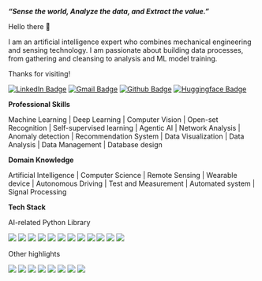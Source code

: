 ___“Sense the world, Analyze the data, and Extract the value.”___

Hello there 👋

I am an artificial intelligence expert who combines mechanical engineering and sensing technology. I am passionate about building data processes, from gathering and cleansing to analysis and ML model training.

Thanks for visiting!

[![LinkedIn Badge](https://img.shields.io/badge/-LinkedIn-0077B5?style=for-the-badge&logo=linkedin&logoColor=white&link=https://www.linkedin.com/in/hyeongkyun-kaden-kim/)](https://www.linkedin.com/in/hyeongkyun-kaden-kim/)
[![Gmail Badge](https://img.shields.io/badge/-GMAIL-D14836?style=for-the-badge&logo=gmail&logoColor=white&link=mailto:kreative24hk@gmail.com)](mailto:kreative24hk@gmail.com)
[![Github Badge](https://img.shields.io/badge/-GitHub-100000?style=for-the-badge&logo=github&logoColor=white&link=https://github.com/hk-kaden-kim)](https://github.com/hk-kaden-kim)
[![Huggingface Badge](https://img.shields.io/badge/-HuggingFace-FDEE21?style=for-the-badge&logo=HuggingFace&logoColor=black&link=https://huggingface.co/hk-kaden-kim)](https://huggingface.co/hk-kaden-kim)

__Professional Skills__

Machine Learning | Deep Learning | Computer Vision | Open-set Recognition | Self-supervised learning | Agentic AI | Network Analysis | Anomaly detection | Recommendation System | Data Visualization | Data Analysis | Data Management | Database design

__Domain Knowledge__

Artificial Intelligence | Computer Science | Remote Sensing | Wearable device | Autonomous Driving | Test and Measurement | Automated system | Signal Processing

__Tech Stack__

AI-related Python Library
<p>
  <a href="#"><img src="https://img.shields.io/badge/PyTorch-Expert-_.svg?logo=pytorch"></a>
  <a href="#"><img src="https://img.shields.io/badge/TensorFlow-Expert-_.svg?logo=tensorflow"></a>
  <a href="#"><img src="https://img.shields.io/badge/ScikitLearn-Expert-_.svg?logo=scikit-learn"></a>
  <a href="#"><img src="https://img.shields.io/badge/Numpy-Expert-_.svg?logo=numpy"></a>
  <a href="#"><img src="https://img.shields.io/badge/Scipy-Expert-_.svg?logo=scipy"></a>
  <a href="#"><img src="https://img.shields.io/badge/Pandas-Expert-_.svg?logo=pandas"></a>
  <a href="#"><img src="https://img.shields.io/badge/NetworkX-Proficient-purple.svg"></a>
  <a href="#"><img src="https://img.shields.io/badge/LangChain-Proficient-purple.svg?logo=langchain"></a>
  <a href="#"><img src="https://img.shields.io/badge/Cartopy-Proficient-orange.svg?logo=cartopy"></a>
  <a href="#"><img src="https://img.shields.io/badge/spaCy-Competent-orange.svg?logo=spacy"></a>
  <a href="#"><img src="https://img.shields.io/badge/GDAL-Competent-orange.svg?logo=gdal"></a>
  <a href="#"><img src="https://img.shields.io/badge/TorchGeo-Competent-orange.svg?logo=torchgeo"></a>
  
</p>

Other highlights
<p>
  <a href="#"><img src="https://img.shields.io/badge/Java-Expert-_.svg?logo=java"></a>
  <a href="#"><img src="https://img.shields.io/badge/PostgreSQL-Expert-_.svg?logo=PostgreSQL"></a>
  <a href="#"><img src="https://img.shields.io/badge/LabVIEW-Expert-_.svg?logo=labview"></a>
  <a href="#"><img src="https://img.shields.io/badge/Git-Proficient-purple.svg?logo=git"></a>
  <a href="#"><img src="https://img.shields.io/badge/Docker-Proficient-purple.svg?logo=docker"></a>
  <a href="#"><img src="https://img.shields.io/badge/QGIS-Competent-orange.svg?logo=qgis"></a>
  <a href="#"><img src="https://img.shields.io/badge/D3-Competent-orange.svg?logo=D3"></a>
  <a href="#"><img src="https://img.shields.io/badge/p5js-Competent-orange.svg?logo=p5.js"></a>
</p>
